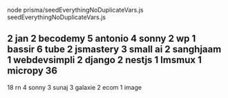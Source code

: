 node prisma/seedEverythingNoDuplicateVars.js
seedEverythingNoDuplicateVars.js

2 jan
2 becodemy
5 antonio
4 sonny
2 wp
1 bassir
6 tube
2 jsmastery
3 small ai
2 sanghjaam
1 webdevsimpli
2 django
2 nestjs
1 lmsmux
1 micropy
36 
-----
18 rn
4 sonny
3 sunaj
3 galaxie
2 ecom
1 image

